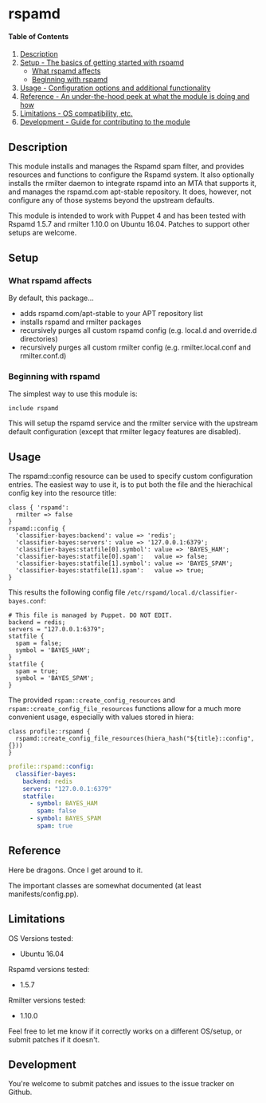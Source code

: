# rspamd

#### Table of Contents

1. [Description](#description)
1. [Setup - The basics of getting started with rspamd](#setup)
    * [What rspamd affects](#what-rspamd-affects)
    * [Beginning with rspamd](#beginning-with-rspamd)
1. [Usage - Configuration options and additional functionality](#usage)
1. [Reference - An under-the-hood peek at what the module is doing and how](#reference)
1. [Limitations - OS compatibility, etc.](#limitations)
1. [Development - Guide for contributing to the module](#development)

## Description

This module installs and manages the Rspamd spam filter, and provides resources
and functions to configure the Rspamd system. It also optionally installs the 
rmilter daemon to integrate rspamd into an MTA that supports it, and manages the 
rspamd.com apt-stable repository.
It does, however, not configure any of those systems beyond the upstream defaults.

This module is intended to work with Puppet 4 and has been tested with 
Rspamd 1.5.7 and rmilter 1.10.0 on Ubuntu 16.04. Patches to support other setups are welcome.

## Setup

### What rspamd affects

By default, this package...
* adds rspamd.com/apt-stable to your APT repository list
* installs rspamd and rmilter packages
* recursively purges all custom rspamd config (e.g. local.d and override.d directories)
* recursively purges all custom rmilter config (e.g. rmilter.local.conf and rmilter.conf.d)

### Beginning with rspamd

The simplest way to use this module is:

```puppet
include rspamd
```

This will setup the rspamd service and the rmilter service with the upstream
default configuration (except that rmilter legacy features are disabled).

## Usage

The rspamd::config resource can be used to specify custom configuration entries.
The easiest way to use it, is to put both the file and the hierachical config
key into the resource title:

```puppet
class { 'rspamd':
  rmilter => false
}
rspamd::config {
  'classifier-bayes:backend': value => 'redis';
  'classifier-bayes:servers': value => '127.0.0.1:6379';
  'classifier-bayes:statfile[0].symbol': value => 'BAYES_HAM';
  'classifier-bayes:statfile[0].spam':   value => false;
  'classifier-bayes:statfile[1].symbol': value => 'BAYES_SPAM';
  'classifier-bayes:statfile[1].spam':   value => true;
}
```

This results the following config file `/etc/rspamd/local.d/classifier-bayes.conf`:
```
# This file is managed by Puppet. DO NOT EDIT.
backend = redis;
servers = "127.0.0.1:6379";
statfile {
  spam = false;
  symbol = 'BAYES_HAM';
}
statfile {
  spam = true;
  symbol = 'BAYES_SPAM';
}
```


The provided `rspam::create_config_resources` and `rspam::create_config_file_resources`
functions allow for a much more convenient usage, especially with values stored in hiera:
```puppet
class profile::rspamd {
  rspamd::create_config_file_resources(hiera_hash("${title}::config", {}))
}
```
```yaml
profile::rspamd::config:
  classifier-bayes:
    backend: redis
    servers: "127.0.0.1:6379"
    statfile:
      - symbol: BAYES_HAM
        spam: false
      - symbol: BAYES_SPAM
        spam: true
```


## Reference

Here be dragons. Once I get around to it.

The important classes are somewhat documented (at least manifests/config.pp).

## Limitations

OS Versions tested:
* Ubuntu 16.04

Rspamd versions tested:
* 1.5.7

Rmilter versions tested:
* 1.10.0

Feel free to let me know if it correctly works on a different OS/setup, or 
submit patches if it doesn't.

## Development

You're welcome to submit patches and issues to the issue tracker on Github.

